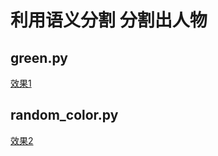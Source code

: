 # 利用语义分割 分割出人物 

## green.py
[效果1](https://www.bilibili.com/video/BV1aa4y1e7FV)

## random_color.py
[效果2](https://www.bilibili.com/video/BV1XT4y1u7s8)
